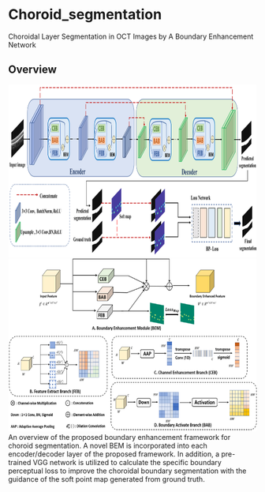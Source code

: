 # Choroid_segmentation
Choroidal Layer Segmentation in OCT Images by A Boundary Enhancement Network

## Overview
<img src="https://github.com/iMED-Lab/Choroid-segmentation/blob/main/Figures/fig2.jpg" width="800" height="350"><br/>
<img src="https://github.com/iMED-Lab/Choroid-segmentation/blob/main/Figures/fig4.jpg" width="800" height="350"><br/>
An overview of the proposed boundary enhancement framework for choroid segmentation. A
novel BEM is incorporated into each encoder/decoder layer of the proposed framework. In addition, a
pre-trained VGG network is utilized to calculate the specific boundary perceptual loss to improve the
choroidal boundary segmentation with the guidance of the soft point map generated from ground truth.
